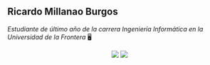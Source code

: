 ## Ricardo Millanao Burgos 

*Estudiante de último año de la carrera Ingeniería Informática en la Universidad de la Frontera* :desktop_computer:
 
 
 
<div align="center">
  <p></p>
	<a title="Github Stats">
		<img align="center" src="https://github-readme-stats.vercel.app/api?username=munadev&custom_title=Github%20Stats&count_private=true&include_all_commits=true&hide=contribs&show_icons=true&line_height=24&hide_border=true&title_color=317b71&icon_color=317b71" />
	</a>
	<a title="Most Used Languages">
		<img align="center" src="https://github-readme-stats.vercel.app/api/top-langs/?username=munadev&layout=compact&langs_count=6&hide_border=true&title_color=317b71&icon_color=317b71" />
	</a>
</div>
